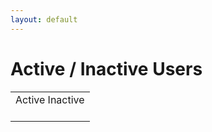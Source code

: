 ```yaml
---
layout: default
---
```

# Active / Inactive Users

<table>
<tbody>
<tr class="odd">
<td>Active Inactive<br />
<br />
</td>
</tr>
</tbody>
</table>
